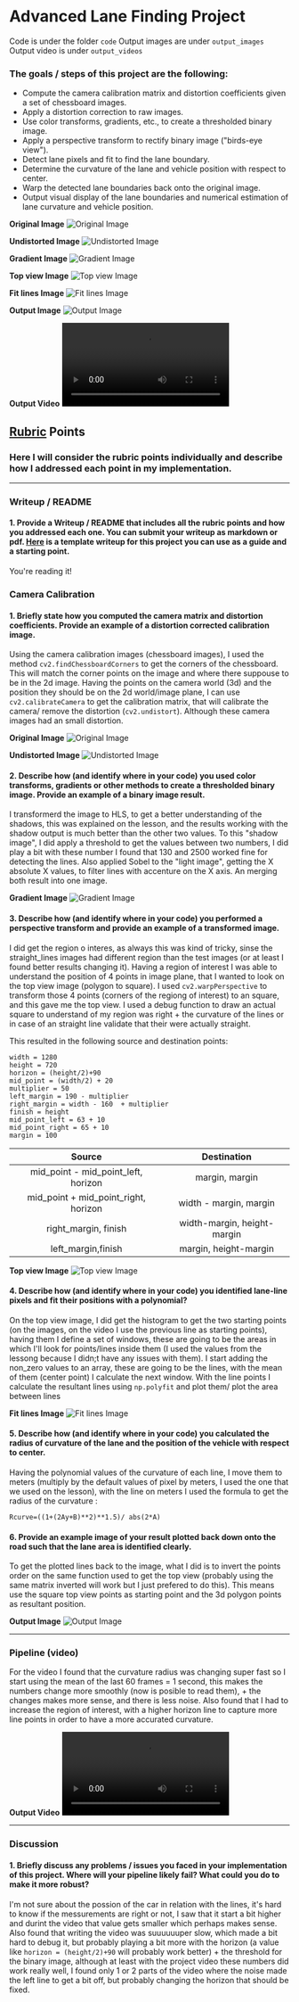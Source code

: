# **Advanced Lane Finding Project**

Code is under the folder `code`
Output images are under `output_images`
Output video is under `output_videos`

### The goals / steps of this project are the following:

* Compute the camera calibration matrix and distortion coefficients given a set of chessboard images.
* Apply a distortion correction to raw images.
* Use color transforms, gradients, etc., to create a thresholded binary image.
* Apply a perspective transform to rectify binary image ("birds-eye view").
* Detect lane pixels and fit to find the lane boundary.
* Determine the curvature of the lane and vehicle position with respect to center.
* Warp the detected lane boundaries back onto the original image.
* Output visual display of the lane boundaries and numerical estimation of lane curvature and vehicle position.

**Original Image**
![Original Image](./test_images/test6.jpg)

**Undistorted Image**
![Undistorted Image](./output_images/calibrated_image.jpg)

**Gradient Image**
![Gradient Image](./output_images/gradient_image.jpg)

**Top view Image**
![Top view Image](./output_images/top_view_image.jpg)

**Fit lines Image**
![Fit lines Image](./output_images/lines_top_view_image.jpg)

**Output Image**
![Output Image](./output_images/test6.jpg)

**Output Video**
![Output Video](./output_videos/project_video.mp4)

## [Rubric](https://review.udacity.com/#!/rubrics/571/view) Points

### Here I will consider the rubric points individually and describe how I addressed each point in my implementation.

---

### Writeup / README

#### 1. Provide a Writeup / README that includes all the rubric points and how you addressed each one.  You can submit your writeup as markdown or pdf.  [Here](https://github.com/udacity/CarND-Advanced-Lane-Lines/blob/master/writeup_template.md) is a template writeup for this project you can use as a guide and a starting point.

You're reading it!

### Camera Calibration

#### 1. Briefly state how you computed the camera matrix and distortion coefficients. Provide an example of a distortion corrected calibration image.

Using the camera calibration images (chessboard images), I used the method `cv2.findChessboardCorners` to get the corners of the chessboard. This will match the corner points on the image and where there suppouse to be in the 2d image.
Having the points on the camera world (3d) and the position they should be on the 2d world/image plane, I can use `cv2.calibrateCamera` to get the calibration matrix, that will calibrate the camera/ remove the distortion (`cv2.undistort`). Although these camera images had an small distortion.

**Original Image**
![Original Image](./test_images/test6.jpg)

**Undistorted Image**
![Undistorted Image](./output_images/calibrated_image.jpg)

#### 2. Describe how (and identify where in your code) you used color transforms, gradients or other methods to create a thresholded binary image.  Provide an example of a binary image result.

I transformerd the image to HLS, to get a better understanding of the shadows, this was explained on the lesson, and the results working with the shadow output is much better than the other two values. To this "shadow image", I did apply a threshold to get the values between two numbers, I did play a bit with these number I found that 130 and 2500 worked fine for detecting the lines. Also applied Sobel to the "light image", getting the X absolute X values, to filter lines with accenture on the X axis. An merging both result into one image.

**Gradient Image**
![Gradient Image](./output_images/gradient_image.jpg)

#### 3. Describe how (and identify where in your code) you performed a perspective transform and provide an example of a transformed image.

I did get the  region o interes, as always this was kind of tricky, sinse the straight_lines images had different region than the test images (or at least I found better results changing it). Having a region of interest I was able to understand the position of 4 points in image plane, that I wanted to look on the top view image (polygon to square). I used `cv2.warpPerspective` to transform those 4 points (corners of the regiong of interest) to an square, and this gave me the top view. I used a debug function to draw an actual square to understand of my region was right + the curvature of the lines or in case of an straight line validate that their were actually straight.

This resulted in the following source and destination points:

```
width = 1280
height = 720
horizon = (height/2)+90
mid_point = (width/2) + 20
multiplier = 50
left_margin = 190 - multiplier
right_margin = width - 160  + multiplier
finish = height
mid_point_left = 63 + 10
mid_point_right = 65 + 10
margin = 100
```
| Source        | Destination   |
|:-------------:|:-------------:|
| mid_point - mid_point_left, horizon		| margin, margin							|
| mid_point + mid_point_right, horizon  | width - margin, margin      |
| right_margin, finish									| width-margin, height-margin |
| left_margin,finish										| margin, height-margin       |

**Top view Image**
![Top view Image](./output_images/top_view_image.jpg)

#### 4. Describe how (and identify where in your code) you identified lane-line pixels and fit their positions with a polynomial?

On the top view image, I did get the histogram to get the two starting points (on the images, on the video I use the previous line as starting points), having them I define a set of windows, these are going to be the areas in which I'll look for points/lines inside them (I used the values from the lessong because I didn;t have any issues with them). I start adding the non_zero values to an array, these are going to be the lines, with the mean of them (center point) I calculate the next window.  With the line points I calculate the resultant lines using `np.polyfit` and plot them/ plot the area between lines

**Fit lines Image**
![Fit lines Image](./output_images/lines_top_view_image.jpg)

#### 5. Describe how (and identify where in your code) you calculated the radius of curvature of the lane and the position of the vehicle with respect to center.

Having the polynomial values of the curvature of each line, I move them to meters (multiply by the default values of pixel by meters, I used the one that we used on the lesson), with the line on meters I used the formula to get the radius of the curvature :
```
Rcurve=((1+(2Ay+B)**2)**1.5)/ abs(2*A)
```

#### 6. Provide an example image of your result plotted back down onto the road such that the lane area is identified clearly.

To get the plotted lines back to the image, what I did is to invert the points order on the same function used to get the top view (probably using the same matrix inverted will work but I just prefered to do this). This means use the square top view points as starting point and the 3d polygon points as resultant position.

**Output Image**
![Output Image](./output_images/test6.jpg)

---

### Pipeline (video)

For the video I found that the curvature radius was changing super fast so I start using the mean of the last 60 frames = 1 second, this makes the numbers change more smoothly (now is posible to read them), + the changes makes more sense, and there is less noise. Also found that I had to increase the region of interest, with a higher horizon line to capture more line points in order to have a more accurated curvature.

**Output Video**
![Output Video](./output_videos/project_video.mp4)

---

### Discussion

#### 1. Briefly discuss any problems / issues you faced in your implementation of this project.  Where will your pipeline likely fail?  What could you do to make it more robust?

I'm not sure about the possion of the car in relation with the lines, it's hard to know if the messurements are right or not, I saw that it start a bit higher and durint the video that value gets smaller which perhaps makes sense.
Also found that writing the video was suuuuuuper slow, which made a bit hard to debug it, but probably playing a bit more with the horizon (a value like `horizon = (height/2)+90` will probably work better) + the threshold for the binary image, although at least with the project video these numbers did work really well, I found only 1 or 2 parts of the video where the noise made the left line to get a bit off, but probably changing the horizon that should be fixed.
